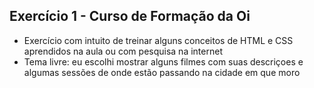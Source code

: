  ## Exercício 1 - Curso de Formação da Oi
- Exercício com intuito de treinar alguns conceitos de HTML e CSS aprendidos na aula ou com pesquisa na internet
- Tema livre: eu escolhi mostrar alguns filmes com suas descriçoes e algumas sessões de onde estão passando na cidade em que moro
